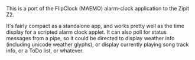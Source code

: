 

This is a port of the FlipClock (MAEMO) alarm-clock application to the
Zipit Z2.

It's fairly compact as a standalone app, and works pretty well as the time display for a scripted alarm clock applet.  It can also poll for status messages from a pipe, so it could be directed to display weather info (including unicode weather glyphs), or display currently playing song track info, or a ToDo list, or whatever.  

